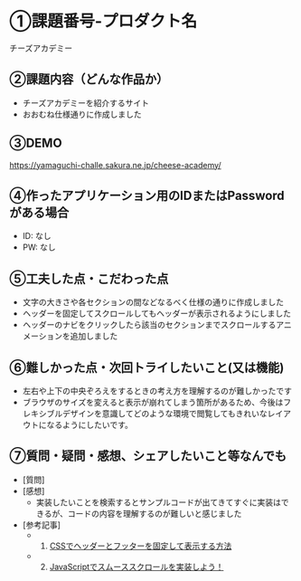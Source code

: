 # ①課題番号-プロダクト名

チーズアカデミー

## ②課題内容（どんな作品か）

- チーズアカデミーを紹介するサイト
- おおむね仕様通りに作成しました

## ③DEMO

https://yamaguchi-challe.sakura.ne.jp/cheese-academy/

## ④作ったアプリケーション用のIDまたはPasswordがある場合

- ID: なし
- PW: なし

## ⑤工夫した点・こだわった点

- 文字の大きさや各セクションの間などなるべく仕様の通りに作成しました
- ヘッダーを固定してスクロールしてもヘッダーが表示されるようにしました
- ヘッダーのナビをクリックしたら該当のセクションまでスクロールするアニメーションを追加しました

## ⑥難しかった点・次回トライしたいこと(又は機能)

- 左右や上下の中央ぞろえをするときの考え方を理解するのが難しかったです
- ブラウザのサイズを変えると表示が崩れてしまう箇所があるため、今後はフレキシブルデザインを意識してどのような環境で閲覧してもきれいなレイアウトになるようにしたいです。

## ⑦質問・疑問・感想、シェアしたいこと等なんでも

- [質問]
- [感想]
  - 実装したいことを検索するとサンプルコードが出てきてすぐに実装はできるが、コードの内容を理解するのが難しいと感じました
- [参考記事]
  - 1. [CSSでヘッダーとフッターを固定して表示する方法](https://proengineer.internous.co.jp/content/columnfeature/6491)
  - 2. [JavaScriptでスムーススクロールを実装しよう！](https://global-web-design.com/1305/)